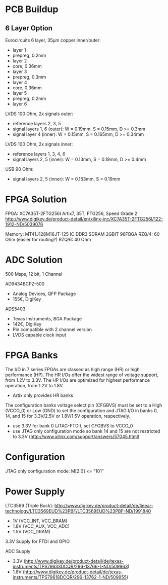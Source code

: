 PCB Buildup
===========

6 Layer Option
--------------

Eurocircuits 6 layer, 35µm copper inner/outer:
- layer 1
- prepreg, 0.2mm
- layer 2
- core, 0.36mm
- layer 3
- prepreg, 0.3mm
- layer 4
- core, 0.36mm
- layer 5
- prepreg, 0.2mm
- layer 6

LVDS 100 Ohm, 2x signals outer:
- reference layers 2, 3, 5
- signal layers 1, 6 (outer): W = 0.19mm, S = 0.15mm, D >= 0.3mm
- signal layer 4 (inner): W = 0.15mm, S = 0.165mm, D >= 0.34mm

LVDS 100 Ohm, 2x signals inner:
- reference layers 1, 3, 4, 6
- signal layers 2, 5 (inner): W = 0.13mm, S = 0.19mm, D >= 0.4mm

USB 90 Ohm:
- signal layers 2, 5 (inner): W = 0.163mm, S = 0.19mm


FPGA Solution
=============

FPGA:
XC7A35T-2FTG256I
Artix7, 35T, FTG256, Speed Grade 2
http://www.digikey.de/product-detail/en/xilinx-inc/XC7A35T-2FTG256I/122-1912-ND/5039076

Memory:
MT41J128M16JT-125
IC DDR3 SDRAM 2GBIT 96FBGA
RZQ/4: 60 Ohm (easier for routing?)
RZQ/6: 40 Ohm

ADC Solution
============

500 Msps, 12 bit, 1 Channel

AD9434BCPZ-500
- Analog Devices, QFP Package
- 155€, DigiKey

ADS5403
- Texas Instruments, BGA Package
- 142€, DigiKey
- Pin compatible with 2 channel version
- LVDS capable clock input

FPGA Banks
==========

The I/O in 7 series FPGAs are classed as high range (HR) or high performance (HP). The HR I/Os offer the widest range of voltage support, from 1.2V to 3.3V. The HP I/Os are optimized for highest performance operation, from 1.2V to 1.8V.
- Artix only provides HR banks

The configuration banks voltage select pin (CFGBVS) must be set to a High (VCCO_0) or Low (GND) to set the configuration and JTAG I/O in banks 0, 14, and 15 for 3.3V/2.5V or 1.8V/1.5V operation, respectively.
- use 3.3V for bank 0 (JTAG-FTDI), set CFGBVS to VCCO_0
- use JTAG only configuration mode so bank 14 and 15 are not restricted to 3.3V (http://www.xilinx.com/support/answers/57045.html)

Configuration
=============

JTAG only configuration mode: M[2:0] <= "101"


Power Supply
============

LTC3569 (Triple Buck):
http://www.digikey.de/product-detail/de/linear-technology/LTC3569EUD%23PBF/LTC3569EUD%23PBF-ND/1991840
- 1V (VCC_INT, VCC_BRAM)
- 1.8V (VCC_AUX, VCC_ADC)
- 1.5V (VCC_DRAM)

3.3V Supply for FTDI and GPIO

ADC Supply
- 3.3V (http://www.digikey.de/product-detail/de/texas-instruments/TPS79633DCQR/296-13766-1-ND/509963)
- 1.8V (http://www.digikey.de/product-detail/de/texas-instruments/TPS79618DCQR/296-13762-1-ND/509955)

